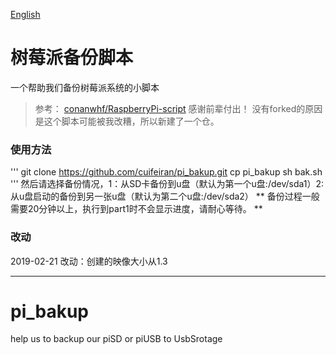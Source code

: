 [English](#pi_bakup)
# 树莓派备份脚本
一个帮助我们备份树莓派系统的小脚本
> 参考： [conanwhf/RaspberryPi-script](https://github.com/cuifeiran/RaspberryPi-script/blob/master/rpi-backup.sh)
感谢前辈付出！
没有forked的原因是这个脚本可能被我改糟，所以新建了一个仓。

### 使用方法
'''
git clone https://github.com/cuifeiran/pi_bakup.git 
cp pi_bakup
sh bak.sh 
'''
然后请选择备份情况，1：从SD卡备份到u盘（默认为第一个u盘:/dev/sda1）2:从u盘启动的备份到另一张u盘（默认为第二个u盘:/dev/sda2）
** 备份过程一般需要20分钟以上，执行到part1时不会显示进度，请耐心等待。 **

### 改动
2019-02-21 改动：创建的映像大小从1.3


***
# pi_bakup
help us to backup our piSD or piUSB to UsbSrotage

